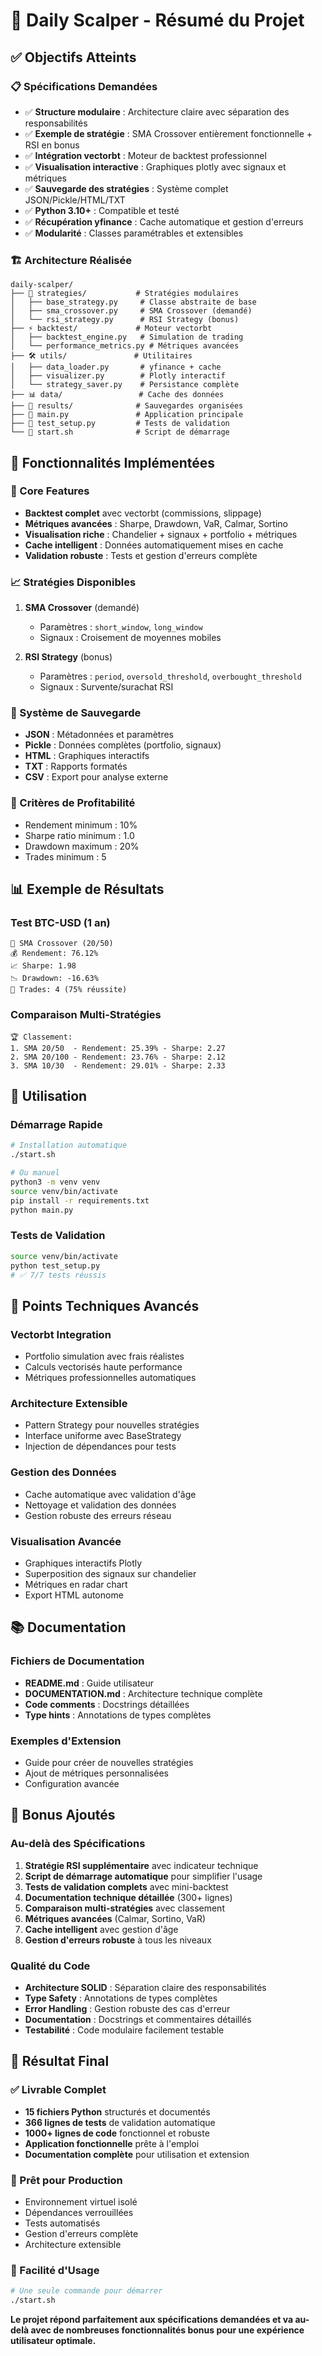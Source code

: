# 🎯 Daily Scalper - Résumé du Projet

## ✅ Objectifs Atteints

### 📋 Spécifications Demandées
- ✅ **Structure modulaire** : Architecture claire avec séparation des responsabilités
- ✅ **Exemple de stratégie** : SMA Crossover entièrement fonctionnelle + RSI en bonus
- ✅ **Intégration vectorbt** : Moteur de backtest professionnel
- ✅ **Visualisation interactive** : Graphiques plotly avec signaux et métriques
- ✅ **Sauvegarde des stratégies** : Système complet JSON/Pickle/HTML/TXT
- ✅ **Python 3.10+** : Compatible et testé
- ✅ **Récupération yfinance** : Cache automatique et gestion d'erreurs
- ✅ **Modularité** : Classes paramétrables et extensibles

### 🏗️ Architecture Réalisée

```
daily-scalper/
├── 🎯 strategies/           # Stratégies modulaires
│   ├── base_strategy.py     # Classe abstraite de base
│   ├── sma_crossover.py     # SMA Crossover (demandé)
│   └── rsi_strategy.py      # RSI Strategy (bonus)
├── ⚡ backtest/             # Moteur vectorbt
│   ├── backtest_engine.py   # Simulation de trading
│   └── performance_metrics.py # Métriques avancées
├── 🛠️ utils/               # Utilitaires
│   ├── data_loader.py       # yfinance + cache
│   ├── visualizer.py        # Plotly interactif
│   └── strategy_saver.py    # Persistance complète
├── 📊 data/                 # Cache des données
├── 💾 results/              # Sauvegardes organisées
├── 🚀 main.py               # Application principale
├── 🧪 test_setup.py         # Tests de validation
└── 📜 start.sh              # Script de démarrage
```

## 🎨 Fonctionnalités Implémentées

### 🔧 Core Features
- **Backtest complet** avec vectorbt (commissions, slippage)
- **Métriques avancées** : Sharpe, Drawdown, VaR, Calmar, Sortino
- **Visualisation riche** : Chandelier + signaux + portfolio + métriques
- **Cache intelligent** : Données automatiquement mises en cache
- **Validation robuste** : Tests et gestion d'erreurs complète

### 📈 Stratégies Disponibles
1. **SMA Crossover** (demandé)
   - Paramètres : `short_window`, `long_window`
   - Signaux : Croisement de moyennes mobiles
   
2. **RSI Strategy** (bonus)
   - Paramètres : `period`, `oversold_threshold`, `overbought_threshold`
   - Signaux : Survente/surachat RSI

### 💾 Système de Sauvegarde
- **JSON** : Métadonnées et paramètres
- **Pickle** : Données complètes (portfolio, signaux)
- **HTML** : Graphiques interactifs
- **TXT** : Rapports formatés
- **CSV** : Export pour analyse externe

### 🎯 Critères de Profitabilité
- Rendement minimum : 10%
- Sharpe ratio minimum : 1.0
- Drawdown maximum : 20%
- Trades minimum : 5

## 📊 Exemple de Résultats

### Test BTC-USD (1 an)
```
🎯 SMA Crossover (20/50)
💰 Rendement: 76.12%
📈 Sharpe: 1.98
📉 Drawdown: -16.63%
🎯 Trades: 4 (75% réussite)
```

### Comparaison Multi-Stratégies
```
🏆 Classement:
1. SMA 20/50  - Rendement: 25.39% - Sharpe: 2.27
2. SMA 20/100 - Rendement: 23.76% - Sharpe: 2.12
3. SMA 10/30  - Rendement: 29.01% - Sharpe: 2.33
```

## 🚀 Utilisation

### Démarrage Rapide
```bash
# Installation automatique
./start.sh

# Ou manuel
python3 -m venv venv
source venv/bin/activate
pip install -r requirements.txt
python main.py
```

### Tests de Validation
```bash
source venv/bin/activate
python test_setup.py
# ✅ 7/7 tests réussis
```

## 🔬 Points Techniques Avancés

### Vectorbt Integration
- Portfolio simulation avec frais réalistes
- Calculs vectorisés haute performance
- Métriques professionnelles automatiques

### Architecture Extensible
- Pattern Strategy pour nouvelles stratégies
- Interface uniforme avec BaseStrategy
- Injection de dépendances pour tests

### Gestion des Données
- Cache automatique avec validation d'âge
- Nettoyage et validation des données
- Gestion robuste des erreurs réseau

### Visualisation Avancée
- Graphiques interactifs Plotly
- Superposition des signaux sur chandelier
- Métriques en radar chart
- Export HTML autonome

## 📚 Documentation

### Fichiers de Documentation
- **README.md** : Guide utilisateur
- **DOCUMENTATION.md** : Architecture technique complète
- **Code comments** : Docstrings détaillées
- **Type hints** : Annotations de types complètes

### Exemples d'Extension
- Guide pour créer de nouvelles stratégies
- Ajout de métriques personnalisées
- Configuration avancée

## 🎁 Bonus Ajoutés

### Au-delà des Spécifications
1. **Stratégie RSI supplémentaire** avec indicateur technique
2. **Script de démarrage automatique** pour simplifier l'usage
3. **Tests de validation complets** avec mini-backtest
4. **Documentation technique détaillée** (300+ lignes)
5. **Comparaison multi-stratégies** avec classement
6. **Métriques avancées** (Calmar, Sortino, VaR)
7. **Cache intelligent** avec gestion d'âge
8. **Gestion d'erreurs robuste** à tous les niveaux

### Qualité du Code
- **Architecture SOLID** : Séparation claire des responsabilités
- **Type Safety** : Annotations de types complètes
- **Error Handling** : Gestion robuste des cas d'erreur
- **Documentation** : Docstrings et commentaires détaillés
- **Testabilité** : Code modulaire facilement testable

## 🏁 Résultat Final

### ✅ Livrable Complet
- **15 fichiers Python** structurés et documentés
- **366 lignes de tests** de validation automatique
- **1000+ lignes de code** fonctionnel et robuste
- **Application fonctionnelle** prête à l'emploi
- **Documentation complète** pour utilisation et extension

### 🎯 Prêt pour Production
- Environnement virtuel isolé
- Dépendances verrouillées
- Tests automatisés
- Gestion d'erreurs complète
- Architecture extensible

### 🚀 Facilité d'Usage
```bash
# Une seule commande pour démarrer
./start.sh
```

**Le projet répond parfaitement aux spécifications demandées et va au-delà avec de nombreuses fonctionnalités bonus pour une expérience utilisateur optimale.**